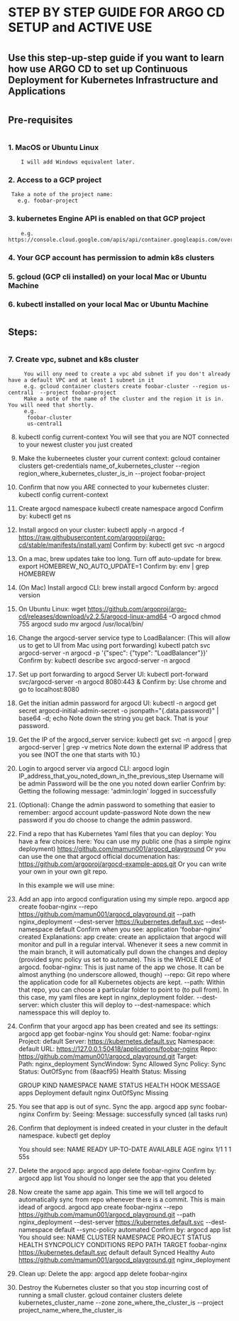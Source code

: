 
#
#     STEP BY STEP GUIDE FOR ARGO CD SETUP and ACTIVE USE
#
##    Use this step-up-step guide if you want to learn how use ARGO CD to set up Continuous Deployment for Kubernetes Infrastructure and Applications
#


## Pre-requisites
#

### 1. MacOS or Ubuntu Linux
        I will add Windows equivalent later.
### 2. Access to a GCP project
     Take a note of the project name:
       e.g. foobar-project

### 3. kubernetes Engine API is enabled on that GCP project
        e.g. https://console.cloud.google.com/apis/api/container.googleapis.com/overview

### 4. Your GCP account has permission to admin k8s clusters

### 5. gcloud (GCP cli installed) on your local Mac or Ubuntu Machine

### 6. kubectl installed on your local Mac or Ubuntu Machine

#

##  Steps:
#

### 7. Create vpc, subnet and k8s cluster
         You will ony need to create a vpc abd subnet if you don't already have a default VPC and at least 1 subnet in it
         e.g. gcloud container clusters create foobar-cluster --region us-central1  --project foobar-project
         Make a note of the name of the cluster and the region it is in. You will need that shortly.
         e.g. 
          foobar-cluster
          us-central1

8. kubectl config current-context
   You will see that you are NOT connected to your newest cluster you just created
9. Make the kuberneetes cluster your current context:
   gcloud container clusters get-credentials name_of_kubernetes_cluster  --region region_where_kubernetes_cluster_is_in --project foobar-project
10. Confirm that now you ARE connected to your kubernetes cluster:
    kubectl config current-context
11. Create argocd namespace
    kubectl create namespace argocd
    Confirm by:
    kubectl get ns
12. Install argocd on your cluster:
    kubectl apply -n argocd -f https://raw.githubusercontent.com/argoproj/argo-cd/stable/manifests/install.yaml
    Confirm by:
    kubectl get svc -n argocd

13. On a mac, brew updates take too long. Turn off auto-update for brew.
    export HOMEBREW_NO_AUTO_UPDATE=1
    Confirm by:
    env | grep HOMEBREW

14. (On Mac) Install argocd CLI:
    brew install argocd 
    Conform by:
    argocd version

15. On Ubuntu Linux:
      wget https://github.com/argoproj/argo-cd/releases/download/v2.2.5/argocd-linux-amd64 -O argocd
      chmod 755 argocd
      sudo mv argocd /usr/local/bin/

15. Change the argocd-server service type to LoadBalancer: (This will allow us to get to UI from Mac using port forwarding)
      kubectl patch svc argocd-server -n argocd -p '{"spec": {"type": "LoadBalancer"}}'
    Confirm by:
      kubectl describe svc argocd-server -n argocd 

16. Set up port forwarding to argocd Server UI:
      kubectl port-forward svc/argocd-server -n argocd 8080:443 &
    Confirm by:
      Use chrome and go to localhost:8080

17. Get the initian admin password for argocd UI:
      kubectl -n argocd get secret argocd-initial-admin-secret -o jsonpath="{.data.password}" | base64 -d; echo
    Note down the string you get back. That is your password.


18. Get the IP of the argocd_server service:
      kubectl get svc -n argocd | grep argocd-server | grep -v metrics
    Note down the external IP address that you see  (NOT the one that starts with 10.)

19. Login to argocd server via argocd CLI:
      argocd login IP_address_that_you_noted_down_in_the_previous_step
      Username will be admin
      Password will be the one you noted down earlier
    Confrim by:
      Getting the following message: 'admin:login' logged in successfully


20. (Optional): Change the admin password to something that easier to remember:
      argocd account update-password
    Note down the new password if you do choose to change the admin password.


21. Find a repo that has Kubernetes Yaml files that you can deploy:
      You have a few choices here:
      You can use my public one (has a simple nginx deployment)
        https://github.com/mamun001/argocd_playground
      Or you can use the one that argocd official documenation has:
        https://github.com/argoproj/argocd-example-apps.git
      Or you can write your own in your own git repo.

     In this example we will use mine: 

22. Add an app into argocd configuration using my simple repo. 
      argocd app create foobar-nginx --repo https://github.com/mamun001/argocd_playground.git --path nginx_deployment --dest-server https://kubernetes.default.svc --dest-namespace default 
    Confirm when you see:
      application 'foobar-nginx' created
    Explanations:
      app create: create an applictaion that argocd will monitor and pull in a regular interval. Whenever it sees a new commit in the main branch, it will automatically pull down the changes and deploy (provided sync policy us set to automate). This is the WHOLE IDAE of argocd.
      foobar-nginx: This is just name of the app we chose. It can be almost anything (no underscore allowed, though)
      --repo: Git repo where the application code for all Kubernetes objects are kept.
      --path: Within that repo, you can choose a particular folder to point to (to pull from). In this case, my yaml files are kept in nginx_deployment folder.
      --dest-server: which cluster this will deploy to
      --dest-namespace: which namesspace this will deploy to.

23. Confirm that your argocd app has been created and see its settings:
      argocd app get foobar-nginx
    You should get:
      Name:               foobar-nginx
      Project:            default
      Server:             https://kubernetes.default.svc
      Namespace:          default
      URL:                https://127.0.0.1:50418/applications/foobar-nginx
      Repo:               https://github.com/mamun001/argocd_playground.git
      Target:             
      Path:               nginx_deployment
      SyncWindow:         Sync Allowed
      Sync Policy:        <none>
      Sync Status:        OutOfSync from  (8aacf95)
      Health Status:      Missing
      
      GROUP  KIND        NAMESPACE  NAME   STATUS     HEALTH   HOOK  MESSAGE
      apps   Deployment  default    nginx  OutOfSync  Missing       


24. You see that app is out of sync. Sync the app.
      argocd app sync foobar-nginx
    Confirm by:
      Seeing:  Message:            successfully synced (all tasks run) 

25. Confirm that deployment is indeed created in your cluster in the default namespace.
      kubectl get deploy

      You should see:
      NAME    READY   UP-TO-DATE   AVAILABLE   AGE
      nginx   1/1     1            1           55s

26. Delete the argocd app:
      argocd app delete foobar-nginx
    Confirm by:
      argocd app list
      You should no longer see the app that you deleted

27. Now create the same app again. This time we will tell argocd to automatically sync from repo whenever there is a commit. This is main idead of argocd.
      argocd app create foobar-nginx --repo https://github.com/mamun001/argocd_playground.git --path nginx_deployment --dest-server https://kubernetes.default.svc --dest-namespace default --sync-policy automated
    Confirm by:
      argocd app list
      You should see:
        NAME          CLUSTER                         NAMESPACE  PROJECT  STATUS  HEALTH   SYNCPOLICY  CONDITIONS  REPO                                               PATH              TARGET
        foobar-nginx  https://kubernetes.default.svc  default    default  Synced  Healthy  Auto        <none>      https://github.com/mamun001/argocd_playground.git  nginx_deployment  


28. Clean up: Delete the app:
      argocd app delete foobar-nginx

29. Destroy the Kubernetes cluster so that you stop incurring cost of running a small cluster.
      gcloud container clusters delete kubernetes_cluster_name --zone zone_where_the_cluster_is --project project_name_where_the_cluster_is


